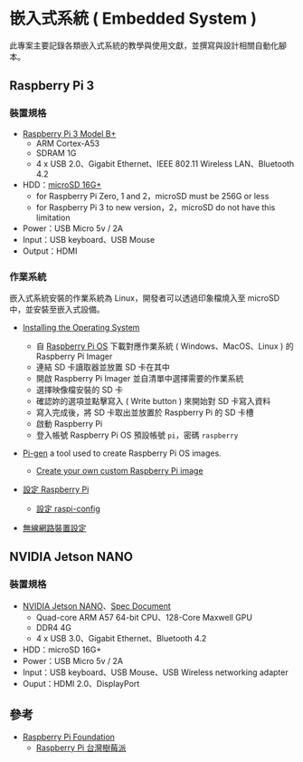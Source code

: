# 嵌入式系統 ( Embedded System )

此專案主要記錄各類嵌入式系統的教學與使用文獻，並撰寫與設計相關自動化腳本。

## Raspberry Pi 3

### 裝置規格

+ [Raspberry Pi 3 Model B+](https://static.raspberrypi.org/files/product-briefs/Raspberry-Pi-Model-Bplus-Product-Brief.pdf)
    - ARM Cortex-A53
    - SDRAM 1G
    - 4 x USB 2.0、Gigabit Ethernet、IEEE 802.11 Wireless LAN、Bluetooth 4.2
+ HDD：[microSD 16G+](https://www.raspberrypi.com/documentation/computers/getting-started.html#sd-cards)
    - for Raspberry Pi Zero, 1 and 2，microSD must be 256G or less
    - for Raspberry Pi 3 to new version，2，microSD do not have this limitation
+ Power：USB Micro 5v / 2A
+ Input：USB keyboard、USB Mouse
+ Output：HDMI

### 作業系統

嵌入式系統安裝的作業系統為 Linux，開發者可以透過印象檔燒入至 microSD 中，並安裝至嵌入式設備。

+ [Installing the Operating System](https://github.com/raspberrypi/documentation/blob/develop/documentation/asciidoc/computers/getting-started/installing-from-an-image.adoc)
    - 自 [Raspberry Pi OS](https://www.raspberrypi.com/software/) 下載對應作業系統 ( Windows、MacOS、Linux ) 的 Raspberry Pi Imager
    - 連結 SD 卡讀取器並放置 SD 卡在其中
    - 開啟 Raspberry Pi Imager 並自清單中選擇需要的作業系統
    - 選擇映像檔安裝的 SD 卡
    - 確認妳的選項並點擊寫入 ( Write button ) 來開始對 SD 卡寫入資料
    - 寫入完成後，將 SD 卡取出並放置於 Raspberry Pi 的 SD 卡槽
    - 啟動 Raspberry Pi
    - 登入帳號 Raspberry Pi OS 預設帳號 ```pi```，密碼 ```raspberry```

+ [Pi-gen](https://github.com/RPi-Distro/pi-gen) a tool used to create Raspberry Pi OS images.
    - [Create your own custom Raspberry Pi image](https://opensource.com/article/21/7/custom-raspberry-pi-image)

+ [設定 Raspberry Pi](https://www.raspberrypi.com/documentation/computers/configuration.html)
    - [設定 raspi-config](http://korewa72.blogspot.com/2018/08/raspi-config-raspberry-pi-3b.html)

+ [無線網路裝置設定](./docs/wlan.md)

## NVIDIA Jetson NANO

### 裝置規格

+ [NVIDIA Jetson NANO](https://elinux.org/Jetson_Nano)、[Spec Document](https://developer.download.nvidia.com/assets/embedded/secure/jetson/Nano/docs/NV_Jetson_Nano_Developer_Kit_User_Guide.pdf?5oddmTH4mRABebvgkzlp8nhAsGJDSTrlRGeY5NTB16Wj59jjcduh0-v1Y2CHE0NIm1FObRt6dC9HWWSwhLD0MZ9UJrXQtV6YGdC1daRjcbEuWYyQv7d62jBeQIj5mTYlDIZyeBGFANsdOyphz5m74d27nTHggm40WBdERJIXL601GEXheXMrFj0iGpbC7UiM19Q&t=eyJscyI6ImdzZW8iLCJsc2QiOiJodHRwczpcL1wvd3d3Lmdvb2dsZS5jb21cLyJ9)
    - Quad-core ARM A57 64-bit CPU、128-Core Maxwell GPU
    - DDR4 4G
    - 4 x USB 3.0、Gigabit Ethernet、Bluetooth 4.2
+ HDD：microSD 16G+
+ Power：USB Micro 5v / 2A
+ Input：USB keyboard、USB Mouse、USB Wireless networking adapter
+ Ouput：HDMI 2.0、DisplayPort

## 參考

+ [Raspberry Pi Foundation](https://www.raspberrypi.org/)
    - [Raspberry Pi 台灣樹莓派](https://www.raspberrypi.com.tw/)
